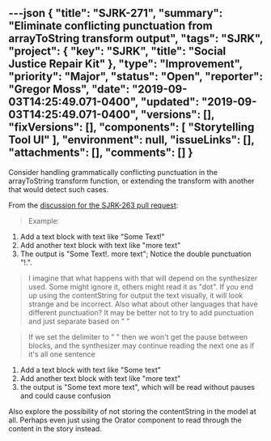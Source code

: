 ---json
{
  "title": "SJRK-271",
  "summary": "Eliminate conflicting punctuation from arrayToString transform output",
  "tags": "SJRK",
  "project": {
    "key": "SJRK",
    "title": "Social Justice Repair Kit"
  },
  "type": "Improvement",
  "priority": "Major",
  "status": "Open",
  "reporter": "Gregor Moss",
  "date": "2019-09-03T14:25:49.071-0400",
  "updated": "2019-09-03T14:25:49.071-0400",
  "versions": [],
  "fixVersions": [],
  "components": [
    "Storytelling Tool UI"
  ],
  "environment": null,
  "issueLinks": [],
  "attachments": [],
  "comments": []
}
---
Consider handling grammatically conflicting punctuation in the arrayToString transform function, or extending the transform with another that would detect such cases.

From the [discussion for the SJRK-263 pull request](https://github.com/fluid-project/sjrk-story-telling/pull/37#pullrequestreview-282012328):

> Example:

1. Add a text block with text like "Some Text!"
2. Add another text block with text like "more text"
3. The output is "Some Text!. more text"; Notice the double punctuation "!.".

> I imagine that what happens with that will depend on the synthesizer used. Some might ignore it, others might read it as "dot". If you end up using the contentString for output the text visually, it will look strange and be incorrect. Also what about other languages that have different punctuation? It may be better not to try to add punctuation and just separate based on " "

> If we set the delimiter to " " then we won't get the pause between blocks, and the synthesizer may continue reading the next one as if it's all one sentence

1. Add a text block with text like "Some text"
2. Add another text block with text like "more text"
3. the output is "Some text more text", which will be read without pauses and could cause confusion

Also explore the possibility of not storing the contentString in the model at all. Perhaps even just using the Orator component to read through the content in the story instead.

        